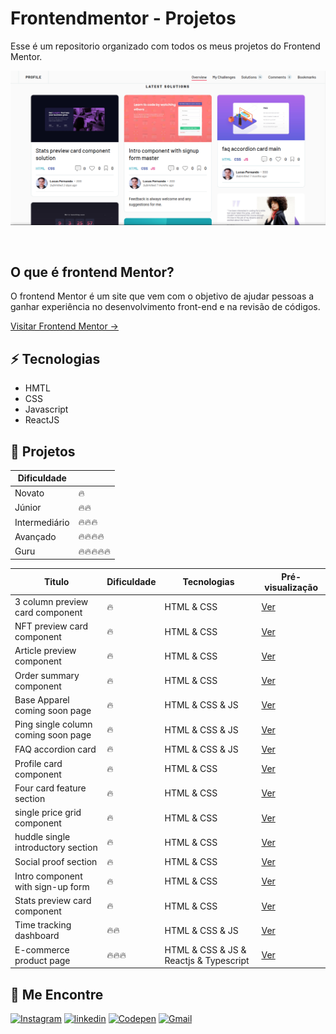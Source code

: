 

# Frontendmentor - Projetos
Esse é um repositorio organizado com todos os meus projetos do Frontend Mentor.

<p align="center">
<img src="./docs/images/main.png" alt="screenshot do perfil de projetos no Frontendmentor">
</p>
<br />

## O que é frontend Mentor?
O frontend Mentor é um site que vem com o objetivo de ajudar pessoas a ganhar experiência
no desenvolvimento front-end e na revisão de códigos.


<a href="https://www.frontendmentor.io/">Visitar Frontend Mentor →</a>


## ⚡ Tecnologias

- HMTL
- CSS
- Javascript
- ReactJS


## 🚀 Projetos


| Dificuldade | |
|------|--|
|Novato|🔥|
|Júnior|🔥🔥|
|Intermediário|🔥🔥🔥|
|Avançado|🔥🔥🔥🔥|
|Guru|🔥🔥🔥🔥🔥|



| Titulo | Dificuldade | Tecnologias| Pré-visualização |
|--------|-------------|------------|------------------|
|3 column preview card component|🔥| HTML & CSS| <a href="https://lucasfernandodev.github.io/frontendmentor/challenges/3-column-preview-card-component-main/">Ver</a>|
|NFT preview card component|🔥| HTML & CSS| <a href="https://lucasfernandodev.github.io/frontendmentor/challenges/nft-preview-card-component-main">Ver</a>|
|Article preview component|🔥| HTML & CSS| <a href="https://lucasfernandodev.github.io/frontendmentor/challenges/article-preview-component-master">Ver</a>|
|Order summary component|🔥| HTML & CSS| <a href="https://lucasfernandodev.github.io/frontendmentor/challenges/order-summary-component-main">Ver</a>|
|Base Apparel coming soon page|🔥| HTML & CSS & JS| <a href="https://lucasfernandodev.github.io/frontendmentor/challenges/base-apparel">Ver</a>|
|Ping single column coming soon page|🔥| HTML & CSS & JS| <a href="https://lucasfernandodev.github.io/frontendmentor/challenges/single-price-grid-component-master">Ver</a>|
|FAQ accordion card|🔥| HTML & CSS & JS| <a href="https://lucasfernandodev.github.io/frontendmentor/challenges/faq-accordion-card">Ver</a>|
|Profile card component|🔥| HTML & CSS| <a href="https://lucasfernandodev.github.io/frontendmentor/challenges/profile-card">Ver</a>|
|Four card feature section|🔥| HTML & CSS| <a href="https://lucasfernandodev.github.io/frontendmentor/challenges/four-card-feature-section-master ">Ver</a>|
|single price grid component |🔥| HTML & CSS| <a href="https://lucasfernandodev.github.io/frontendmentor/challenges/single-price-grid-component-master">Ver</a>|
|huddle single introductory section|🔥| HTML & CSS| <a href="https://lucasfernandodev.github.io/frontendmentor/challenges/huddle-single-introductory-section">Ver</a>|
|Social proof section|🔥| HTML & CSS| <a href="https://lucasfernandodev.github.io/frontendmentor/challenges/social-proof-section-master">Ver</a>|
|Intro component with sign-up form|🔥| HTML & CSS| <a href="https://lucasfernandodev.github.io/frontendmentor/challenges/intro-component-with-signup-form-master">Ver</a>|
|Stats preview card component|🔥| HTML & CSS| <a href="https://lucasfernandodev.github.io/frontendmentor/challenges/stats-preview-card">Ver</a>|
|Time tracking dashboard|🔥🔥| HTML & CSS & JS| <a href="https://lucasfernandodev.github.io/frontendmentor/challenges/time-tracking-dashboard-main">Ver</a>|
|E-commerce product page|🔥🔥🔥|HTML & CSS & JS & Reactjs & Typescript|<a href="https://sneakears.netlify.app">Ver</a>|

## 🎯 Me Encontre

<a href="https://www.instagram.com/lucasfernando.dev/" target="_blank" /><img src="https://img.shields.io/badge/Instagram-E4405F?style=for-the-badge&logo=instagram&logoColor=white" alt="Instagram"/></a>
<a href="https://www.linkedin.com/in/frontlucasfernandodev/" target="_blank" /><img src="https://img.shields.io/badge/LinkedIn-0077B5?style=for-the-badge&logo=linkedin&logoColor=white" alt="linkedin"/></a>
<a href="https://codepen.io/lucasfernandodev" target="_blank" /><img src="https://img.shields.io/badge/Codepen-000000?style=for-the-badge&logo=codepen&logoColor=white" alt="Codepen"/></a>
<a href="mailto:lucasfernando.dev@gmail.com" target="_blank" /><img src="https://img.shields.io/badge/Gmail-D14836?style=for-the-badge&logo=gmail&logoColor=white" alt="Gmail"/></a>